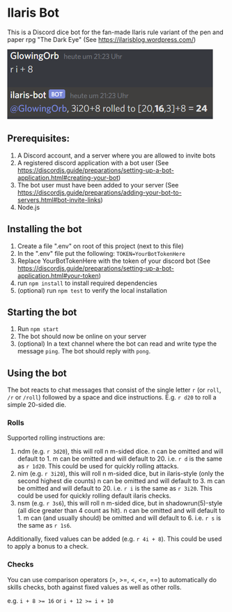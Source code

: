 # Ilaris Bot

This is a Discord dice bot for the fan-made Ilaris rule variant of the pen and paper rpg "The Dark Eye" (See https://ilarisblog.wordpress.com/)

![Example](images/example.png)

## Prerequisites:

1. A Discord account, and a server where you are allowed to invite bots
2. A registered discord application with a bot user (See https://discordjs.guide/preparations/setting-up-a-bot-application.html#creating-your-bot)
3. The bot user must have been added to your server (See https://discordjs.guide/preparations/adding-your-bot-to-servers.html#bot-invite-links)
4. Node.js


## Installing the bot 

1. Create a file ".env" on root of this project (next to this file)
2. In the ".env" file put the following:
    `TOKEN=YourBotTokenHere`
3. Replace YourBotTokenHere with the token of your discord bot (See https://discordjs.guide/preparations/setting-up-a-bot-application.html#your-token)
4. run `npm install` to install required dependencies
5. (optional) run `npm test` to verify the local installation

## Starting the bot

1. Run `npm start`
2. The bot should now be online on your server
3. (optional) In a text channel where the bot can read and write type the message `ping`. The bot should reply with `pong`.

## Using the bot

The bot reacts to chat messages that consist of the single letter `r` (or `roll`, `/r` or `/roll`) followed by a space and dice instructions.
E.g. `r d20` to roll a simple 20-sided die.

### Rolls
Supported rolling instructions are:
1. ndm (e.g. `r 3d20`), this will roll n m-sided dice. n can be omitted and will default to 1.
m can be omitted and will default to 20. i.e. `r d` is the same as `r 1d20`. This could be used for quickly rolling attacks.
2. nim (e.g. `r 3i20`), this will roll n m-sided dice, but in ilaris-style (only the second highest die counts)
n can be omitted and will default to 3.
m can be omitted and will default to 20. i.e. `r i` is the same as `r 3i20`. This could be used for quickly rolling default ilaris checks.
3. nsm (e.g. `r 3s6`), this will roll n m-sided dice, but in shadowrun(5)-style (all dice greater than 4 count as hit).
n can be omitted and will default to 1.
m can (and usually should) be omitted and will default to 6. i.e. `r s` is the same as `r 1s6`.

Additionally, fixed values can be added (e.g. `r 4i + 8`). This could be used to apply a bonus to a check. 

### Checks
You can use comparison operators (>, >=, <, <=, ==) to automatically do skills checks, both against fixed values as well as other rolls.

e.g. `i + 8 >= 16` or `i + 12 >= i + 10`  
